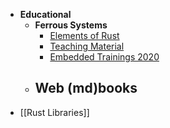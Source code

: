 - **Educational**
	- **Ferrous Systems**
		- [Elements of Rust](https://github.com/ferrous-systems/elements-of-rust)
		- [Teaching Material](https://ferrous-systems.github.io/teaching-material/index.html)
		- [Embedded Trainings 2020](https://github.com/ferrous-systems/embedded-trainings-2020)
	- **Web (md)books**
		-
- [[Rust Libraries]]